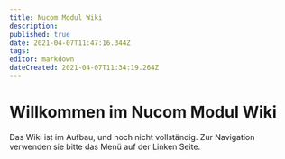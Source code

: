 ```yaml
---
title: Nucom Modul Wiki
description: 
published: true
date: 2021-04-07T11:47:16.344Z
tags: 
editor: markdown
dateCreated: 2021-04-07T11:34:19.264Z
---
```


# Willkommen im Nucom Modul Wiki

Das Wiki ist im Aufbau, und noch nicht vollständig. Zur Navigation verwenden sie bitte das Menü auf der Linken Seite.
